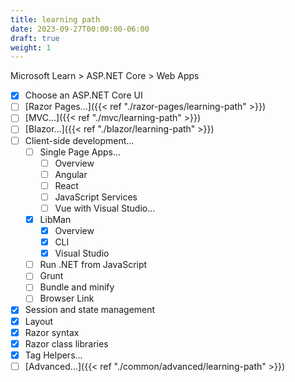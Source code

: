 ```yaml
---
title: learning path
date: 2023-09-27T00:00:00-06:00
draft: true
weight: 1
---
```


Microsoft Learn > ASP.NET Core > Web Apps

- [x] Choose an ASP.NET Core UI
- [ ] [Razor Pages...]({{< ref "./razor-pages/learning-path" >}})
- [ ] [MVC...]({{< ref "./mvc/learning-path" >}})
- [ ] [Blazor...]({{< ref "./blazor/learning-path" >}})
- [ ] Client-side development...
  - [ ] Single Page Apps...
    - [ ] Overview
    - [ ] Angular
    - [ ] React
    - [ ] JavaScript Services
    - [ ] Vue with Visual Studio...
  - [x] LibMan
    - [x] Overview
    - [x] CLI
    - [x] Visual Studio
  - [ ] Run .NET from JavaScript
  - [ ] Grunt
  - [ ] Bundle and minify
  - [ ] Browser Link
- [x] Session and state management
- [x] Layout
- [x] Razor syntax
- [x] Razor class libraries
- [x] Tag Helpers...
- [ ] [Advanced...]({{< ref "./common/advanced/learning-path" >}})